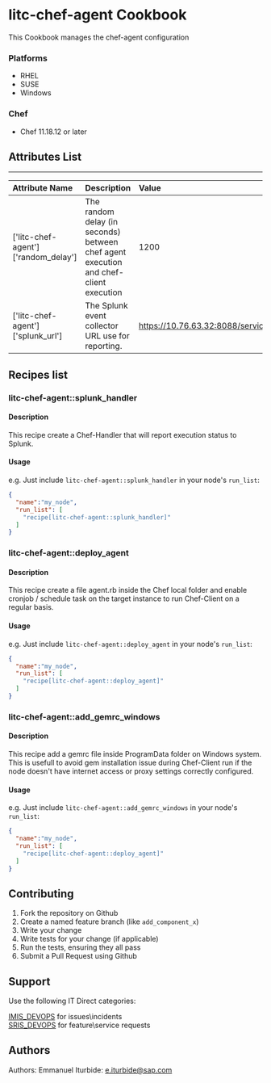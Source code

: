 # litc-chef-agent Cookbook
This Cookbook manages the chef-agent configuration

### Platforms
- RHEL
- SUSE
- Windows

### Chef
- Chef 11.18.12 or later

## Attributes List
---------------------------------------

| Attribute Name| Description   | Value |
|:--------------|:--------------|:------|
|['litc-chef-agent']['random_delay']| The random delay (in seconds) between chef agent execution and chef-client execution | 1200 |
|['litc-chef-agent']['splunk_url'] | The Splunk event collector URL use for reporting. | https://10.76.63.32:8088/services/collector/event |

## Recipes list
### litc-chef-agent::splunk_handler
#### Description
This recipe create a Chef-Handler that will report execution status to Splunk.

#### Usage
e.g.
Just include `litc-chef-agent::splunk_handler` in your node's `run_list`:

```json
{
  "name":"my_node",
  "run_list": [
    "recipe[litc-chef-agent::splunk_handler]"
  ]
}
```

### litc-chef-agent::deploy_agent
#### Description
This recipe create a file agent.rb inside the Chef local folder and enable cronjob / schedule task on the target
instance to run Chef-Client on a regular basis.

#### Usage
e.g.
Just include `litc-chef-agent::deploy_agent` in your node's `run_list`:

```json
{
  "name":"my_node",
  "run_list": [
    "recipe[litc-chef-agent::deploy_agent]"
  ]
}
```
### litc-chef-agent::add_gemrc_windows
#### Description
This recipe add a gemrc file inside ProgramData folder on Windows system. This is usefull to avoid gem installation
issue during Chef-Client run if the node doesn't have internet access or proxy settings correctly configured.

#### Usage
e.g.
Just include `litc-chef-agent::add_gemrc_windows` in your node's `run_list`:

```json
{
  "name":"my_node",
  "run_list": [
    "recipe[litc-chef-agent::deploy_agent]"
  ]
}
```

## Contributing
1. Fork the repository on Github
2. Create a named feature branch (like `add_component_x`)
3. Write your change
4. Write tests for your change (if applicable)
5. Run the tests, ensuring they all pass
6. Submit a Pull Request using Github

Support
-------------------
Use the following IT Direct categories:

[IMIS_DEVOPS](https://itdirect.wdf.sap.corp/sap(bD1lbiZjPTAwMSZkPW1pbg==)/bc/bsp/sap/crm_ui_start/default.htm?saprole=ZITSERVREQU&crm-object-type=AIC_OB_INCIDENT&crm-object-action=D&PROCESS_TYPE=ZINE&CAT_ID=IMIS_DEVOPS) for issues\incidents
<br>
[SRIS_DEVOPS](https://itdirect.wdf.sap.corp/sap(bD1lbiZjPTAwMSZkPW1pbg==)/bc/bsp/sap/crm_ui_start/default.htm?saprole=ZITSERVREQU&crm-object-type=AIC_OB_INCIDENT&crm-object-action=D&PROCESS_TYPE=ZINE&CAT_ID=SRIS_DEVOPS) for feature\service requests

## Authors
Authors: Emmanuel Iturbide: e.iturbide@sap.com
